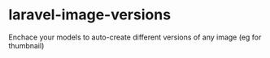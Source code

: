 # laravel-image-versions
Enchace your models to auto-create different versions of any image (eg for thumbnail)
